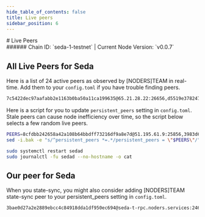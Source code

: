 ```yaml
---
hide_table_of_contents: false
title: Live peers
sidebar_position: 6
---
```


<div class="h1-with-icon icon-seda">
# Live Peers
</div>
###### Chain ID: `seda-1-testnet` | Current Node Version: `v0.0.7`

## All Live Peers for Seda
Here is a list of 24 active peers as observed by [NODERS]TEAM in real-time. Add them to your `config.toml` if you have trouble finding peers.

```bash
7c5422dec97aafabb2e1163b0ba50a11ca199635@65.21.28.22:26656,d5519e378247dfb61dfe90652d1fe3e2b3005a5b@65.109.68.190:17356,8cfdbb242658a42a108b64bbdff73216df9a8e7d@51.195.61.9:25856,cb75c263cff51a14a4f10694046bb81414d10064@18.171.36.35:26656,a6a6f924bf8a88e2d2d6ace0031e6844951712a9@93.189.30.113:26656,aff078d3ede06d45c8da31ba64a7c8af5fe47989@51.79.79.194:26656,e6df92e2b1d7a1834be434a600ab3e40bf6be5dc@135.181.246.250:3420,2be5ff8c0c3de549a93cce013db7602184eccfe4@51.159.191.177:26656,3983d60c54d6cd2a6056b0e1771bf257e82909da@188.40.66.173:25856,b2693b557e75822c4d02b7344a2d38781ffed780@194.163.135.92:26656,6f17331cc623c92fb2fd6b0d678326c3a3dc0a50@65.108.39.147:25856,0b622f1de6d8af71403e22a86220ec6a55ce2e41@80.79.6.202:56656,0660466dfd31d874116cd66ca24f284e9e2b4e62@65.21.32.200:44656,8c26be673af6909fc420cbea7790c0725967c2e4@142.132.154.53:25856,3c0f99a396aaeb69bfe80ea32ac098f5c698660a@194.163.145.61:26656,9fea602250622eaf3c3bcde89db561deb7fa54b3@104.244.208.246:25856,d54409abe78e35bf33a869514bf91187a5d9c5a7@167.235.178.134:25856,e5af5f5c2650fb13da1c661460e72186face79be@95.217.35.179:25856,c9c0a287696e7fd066d8d156d5693ea7e7416221@185.84.224.125:25856,1c3e338b82bc8ca81e7625609e9f8ef583963143@65.108.105.48:25856,9b6de59e38faa31ac0f2ae2469954be562fc167f@13.41.125.154:26656,77aaab9f17ed63de4a774334912126f86bad2ca1@116.96.46.227:26656,e907f34e2677bc10009a15dea55124f23b0776bb@198.244.254.16:26656,ade4d8bc8cbe014af6ebdf3cb7b1e9ad36f412c0@176.9.82.221:25856
```

Here is a script for you to update `persistent_peers` setting in `config.toml`. Stale peers can cause node inefficiency over time, so the script below selects a few random live peers.

```bash
PEERS=8cfdbb242658a42a108b64bbdff73216df9a8e7d@51.195.61.9:25856,3983d60c54d6cd2a6056b0e1771bf257e82909da@188.40.66.173:25856,9fea602250622eaf3c3bcde89db561deb7fa54b3@104.244.208.246:25856,b2693b557e75822c4d02b7344a2d38781ffed780@194.163.135.92:26656,9b6de59e38faa31ac0f2ae2469954be562fc167f@13.41.125.154:26656
sed -i.bak -e "s/^persistent_peers *=.*/persistent_peers = \"$PEERS\"/" ~/.sedad/config/config.toml

sudo systemctl restart sedad
sudo journalctl -fu sedad --no-hostname -o cat
```

## Our peer for Seda
When you state-sync, you might also consider adding [NODERS]TEAM state-sync peer to your persistent_peers setting in `config.toml`.

```bash
3bae0d27a2e2889ebcc4c84918dda1df950ec694@seda-t-rpc.noders.services:24656
```
